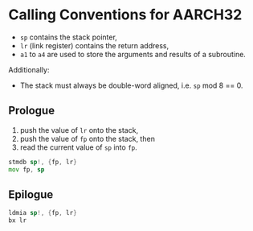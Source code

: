<!--
     Copyright 2019, Data61, CSIRO (ABN 41 687 119 230)

     SPDX-License-Identifier: CC-BY-SA-4.0
-->

# Calling Conventions for AARCH32

* `sp` contains the stack pointer,
* `lr` (link register) contains the return address,
* `a1` to `a4` are used to store the arguments and results of a
  subroutine.

Additionally:

* The stack must always be double-word aligned, i.e. `sp` mod 8 == 0.

## Prologue

1. push the value of `lr` onto the stack,
2. push the value of `fp` onto the stack, then
3. read the current value of `sp` into `fp`.

```asm
stmdb sp!, {fp, lr}
mov fp, sp
```

## Epilogue

```asm
ldmia sp!, {fp, lr}
bx lr
```
